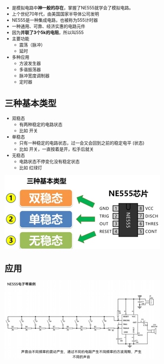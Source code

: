- 是模拟电路中**神一般的存在**，掌握了NE555就学会了模拟电路。
- 上个世纪70年代，由美国国家半导体公司发明
- NE555是一种集成电路，也被称为555计时器
- 一种通用、可靠、经济实惠的电路元件
- 因为**并联了3个5k的电阻**，所以叫555
- 主要功能
	- 震荡（脉冲）
	- 延时
- 多种应用
	- 方波发生器
	- 多谐振荡器
	- 脉冲宽度调制器
	- 定时器

# 三种基本类型
- 双稳态
	- 有两种稳定的电路状态
	- 比如 开关
- 单稳态
	- 只有一种稳定的电路状态，过一会又会回到之前的稳定电平 (状态)
	- 比如 开关，一直按着是开，松手后就关
- 无稳态
	- 电路状态不停变化没有稳定状态
	- 比如 红绿灯

![](../photo/Pasted%20image%2020250809172845.png)

# 应用
![](../photo/Pasted%20image%2020231006120804.png)